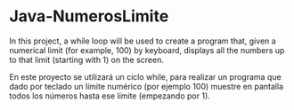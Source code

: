 # Java-NumerosLimite

In this project, a while loop will be used to create a program that, given a numerical limit (for example, 100) by keyboard, displays all the numbers up to that limit (starting with 1) on the screen.

En este proyecto se utilizará un ciclo while, para realizar un programa que dado por teclado un límite numérico (por ejemplo 100) muestre en pantalla todos los números hasta ese límite (empezando por 1).
